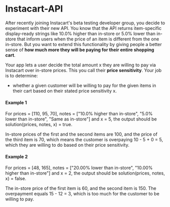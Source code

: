 # Instacart-API


After recently joining Instacart's beta testing developer group, you decide to experiment with their new API.
  You know that the API returns item-specific display-ready strings
        like 10.0% higher than in-store or 5.0% lower than in-store
  that inform users when the price of an item is different from the one in-store.
  But you want to extend this functionality by giving people a better sense of **how much more they will be paying
  for their entire shopping cart**.

  Your app lets a user decide the total amount x they are willing to pay via Instacart over in-store prices.
  This you call their **price sensitivity**.
  Your job is to determine:
  - whether a given customer will be willing to pay for the given items in their cart based on their stated price sensitivity x.

#### Example 1

  For prices = [110, 95, 70],
  notes = ["10.0% higher than in-store", "5.0% lower than in-store", "Same as in-store"]
  and x = 5,
  the output should be solution(prices, notes, x) = true.

  In-store prices of the first and the second items are 100,
  and the price of the third item is 70, which means the customer is overpaying 10 - 5 + 0 = 5,
  which they are willing to do based on their price sensitivity.

#### Example 2


  For prices = [48, 165],
  notes = ["20.00% lower than in-store", "10.00% higher than in-store"]
  and x = 2,
  the output should be solution(prices, notes, x) = false.

  The in-store price of the first item is 60, and the second item is 150.
  The overpayment equals 15 - 12 = 3, which is too much for the customer to be willing to pay.